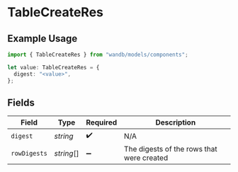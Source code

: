 # TableCreateRes

## Example Usage

```typescript
import { TableCreateRes } from "wandb/models/components";

let value: TableCreateRes = {
  digest: "<value>",
};
```

## Fields

| Field                                     | Type                                      | Required                                  | Description                               |
| ----------------------------------------- | ----------------------------------------- | ----------------------------------------- | ----------------------------------------- |
| `digest`                                  | *string*                                  | :heavy_check_mark:                        | N/A                                       |
| `rowDigests`                              | *string*[]                                | :heavy_minus_sign:                        | The digests of the rows that were created |